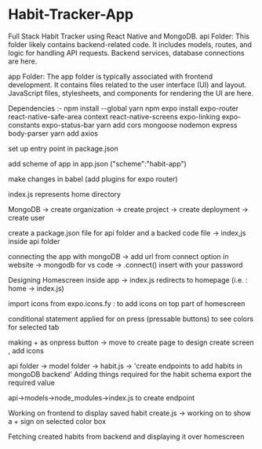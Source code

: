 # Habit-Tracker-App
Full Stack Habit Tracker using React Native and MongoDB. 
api Folder:
This folder likely contains backend-related code.
It includes models, routes, and logic for handling API requests.
Backend services, database connections are here.

app Folder:
The app folder is typically associated with frontend development.
It contains files related to the user interface (UI) and layout.
JavaScript files, stylesheets, and components for rendering the UI are here.

Dependencies :-
npm install --global yarn
npm expo install expo-router react-native-safe-area context react-native-screens expo-linking expo-constants expo-status-bar
yarn add cors mongoose nodemon express body-parser
yarn add axios

set up entry point in package.json

add scheme of app in app.json ("scheme":"habit-app")

make changes in babel (add plugins for expo router)

index.js represents home directory

MongoDB -> create organization -> create project -> create deployment -> create user

create a package.json file for api folder
and a backed code file -> index,js inside api folder

connecting the app with mongoDB -> add url from connect option in website -> mongodb for vs code -> .connect() insert with your password

Designing Homescreen
inside app -> index.js redirects to homepage (i.e. : home -> index.js) 

import icons from expo.icons.fy : to add icons on top part of homescreen

conditional statement applied for on press (pressable buttons) to see colors for selected tab

making + as onpress button -> move to create page to design create screen , add icons

api folder -> model folder -> habit.js -> 'create endpoints to add habits in mongoDB backend'
Adding things required for the habit schema
export the required value 

api->models->node_modules->index.js to create endpoint

Working on frontend to display saved habit
create.js -> working on to show a + sign on selected color box

Fetching created habits from backend and displaying it over homescreen
